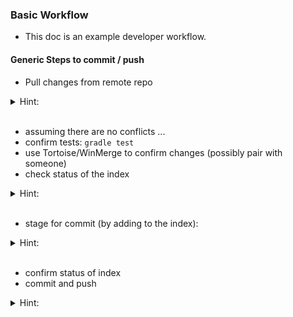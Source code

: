 
### Basic Workflow

* This doc is an example developer workflow.

#### Generic Steps to commit / push

* Pull changes from remote repo
<details><summary>Hint:</summary>
<p><pre>
# if using the master branch:
git pull origin master
</pre></p></details>
</details>
<br/>

* assuming there are no conflicts ...
* confirm tests: `gradle test`
* use Tortoise/WinMerge to confirm changes (possibly pair with someone)
* check status of the index
<details><summary>Hint:</summary>
<p><pre>
git status
</pre></p></details>
</details>
<br/>

* stage for commit (by adding to the index):
<details><summary>Hint:</summary>
<p><pre>
# this is just an example of adding Java files
git add src/**/*.java
</pre></p></details>
</details>
<br/>

* confirm status of index
* commit and push
<details><summary>Hint:</summary>
<p><pre>
git commit -m "don't forget to write a decent message"
git push origin master 
</pre></p></details>
</details>
<br/>
